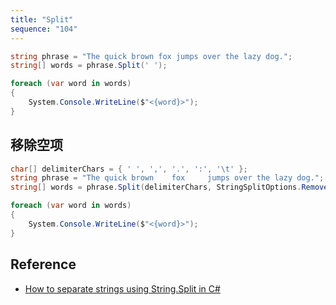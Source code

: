 ```yaml
---
title: "Split"
sequence: "104"
---
```


```csharp
string phrase = "The quick brown fox jumps over the lazy dog.";
string[] words = phrase.Split(' ');

foreach (var word in words)
{
    System.Console.WriteLine($"<{word}>");
}
```

## 移除空项

```csharp
char[] delimiterChars = { ' ', ',', '.', ':', '\t' };
string phrase = "The quick brown    fox     jumps over the lazy dog.";
string[] words = phrase.Split(delimiterChars, StringSplitOptions.RemoveEmptyEntries);

foreach (var word in words)
{
    System.Console.WriteLine($"<{word}>");
}
```

## Reference

- [How to separate strings using String.Split in C#](https://learn.microsoft.com/en-us/dotnet/csharp/how-to/parse-strings-using-split)
